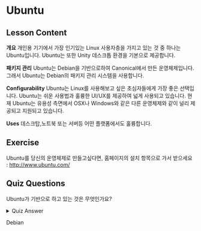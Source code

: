 # Ubuntu

## Lesson Content

<b>개요</b>
개인용 기기에서 가장 인기있는 Linux 사용자층을 가지고 있는 것 중 하나는 Ubuntu입니다. Ubuntu는 또한 Unity 데스크톱 환경을 기본으로 제공합니다.

<b>패키지 관리</b>
Ubuntu는 Debian을 기반으로하여 Canonical에서 만든 운영체제입니다. 그래서 Ubuntu는 Debian의 패키지 관리 시스템을 사용합니다.

<b>Configurability</b>
Ubuntu는 Linux를 사용해보고 싶은 초심자들에게 가장 좋은 선택입니다. Ubuntu는 쉬운 사용법과 훌륭한 UI/UX를 제공하여 넓게 사용되고 있습니다. 현재 Ubuntu는 유용성 측면에서 OSX나 Windows와 같은 다른 운영체제와 같이  널리 제공되고 지원되고 있습니다.

<b>Uses</b>
데스크탑,노트북 또는 서버등 어떤 플랫폼에서도 훌륭합니다.

## Exercise

Ubuntu를 당신의 운영체제로 만들고싶다면, 홈페이지의 설치 항목으로 가서 받으세요
: 
<a href='http://www.ubuntu.com/'>http://www.ubuntu.com/</a>

## Quiz Questions

Ubuntu가 기반으로 하고 있는 것은 무엇인가요?

<details>
    <summary>Quiz Answer</summary>
</details>

Debian